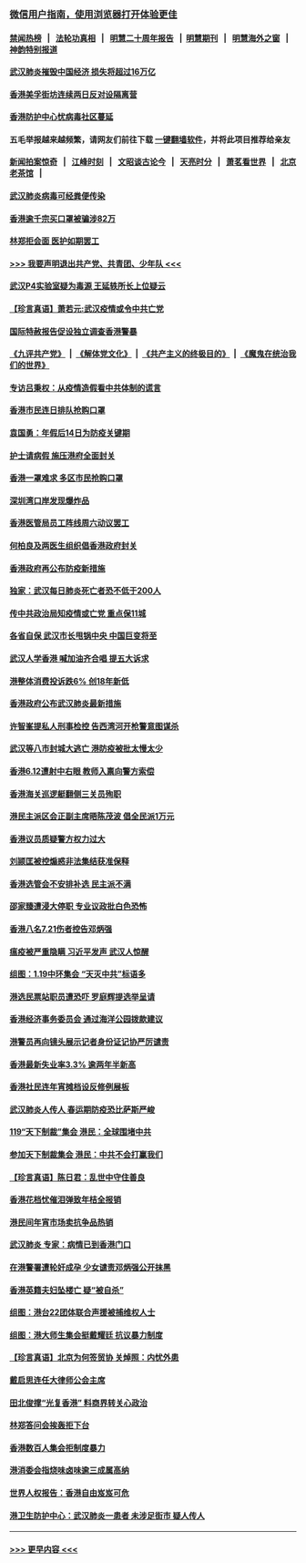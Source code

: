 ### [微信用户指南，使用浏览器打开体验更佳](https://github.com/gfw-breaker/banned-news1/blob/master/indexes/wechat-guide.md?t=0)
#### [禁闻热榜](热点新闻.md?t=0)  &nbsp;&nbsp;|&nbsp;&nbsp; [法轮功真相](https://github.com/gfw-breaker/truth/blob/master/README.md?t=0) &nbsp;&nbsp;|&nbsp;&nbsp; [明慧二十周年报告](https://github.com/gfw-breaker/mh-reports/blob/master/README.md?t=0) &nbsp;&nbsp;|&nbsp;&nbsp;[明慧期刊](https://github.com/gfw-breaker/mh-qikan) &nbsp;&nbsp;|&nbsp;&nbsp; [明慧海外之窗](https://github.com/gfw-breaker/mh-news/blob/master/README.md?t=0) &nbsp;&nbsp;|&nbsp;&nbsp; [神韵特别报道](https://github.com/gfw-breaker/mh-news/blob/master/shenyun.md?t=0)
#### [武汉肺炎摧毁中国经济 损失将超过16万亿](../pages/nsc415/n11839723.md?t=02031655) 
#### [香港美孚街坊连续两日反对设隔离营](../pages/nsc415/n11839962.md?t=02031655) 
#### [香港防护中心忧病毒社区蔓延](../pages/nsc415/n11839933.md?t=02031655) 
#### 五毛举报越来越频繁，请网友们前往下载 [一键翻墙软件](https://github.com/gfw-breaker/ssr-accounts)，并将此项目推荐给亲友
#### [新闻拍案惊奇](https://github.com/gfw-breaker/banned-news1/blob/master/pages/link4.md) &nbsp;&nbsp;|&nbsp;&nbsp; [江峰时刻](https://github.com/gfw-breaker/banned-news1/blob/master/pages/link4.md) &nbsp;&nbsp;|&nbsp;&nbsp; [文昭谈古论今](https://github.com/gfw-breaker/banned-news1/blob/master/pages/link4.md) &nbsp;&nbsp;|&nbsp;&nbsp; [天亮时分](https://github.com/gfw-breaker/banned-news1/blob/master/pages/link4.md) &nbsp;&nbsp;|&nbsp;&nbsp; [萧茗看世界](https://github.com/gfw-breaker/banned-news1/blob/master/pages/link4.md) &nbsp;&nbsp;|&nbsp;&nbsp; [北京老茶馆](https://github.com/gfw-breaker/banned-news1/blob/master/pages/link4.md) &nbsp;&nbsp;|&nbsp;&nbsp; 
#### [武汉肺炎病毒可经粪便传染](../pages/nsc415/n11839939.md?t=02031655) 
#### [香港逾千宗买口罩被骗涉82万](../pages/nsc415/n11839914.md?t=02031655) 
#### [林郑拒会面 医护如期罢工](../pages/nsc415/n11839892.md?t=02031655) 
#### [>>> 我要声明退出共产党、共青团、少年队 <<<](https://github.com/begood0513/goodnews/blob/master/quit/letter.md) 
#### [武汉P4实验室疑为毒源 王延轶所长上位疑云](../pages/nsc415/n11835543.md?t=02031655) 
#### [【珍言真语】萧若元:武汉疫情或令中共亡党](../pages/nsc415/n11829394.md?t=02031655) 
#### [国际特赦报告促设独立调查香港警暴](../pages/nsc415/n11833845.md?t=02031655) 
#### [《九评共产党》](https://github.com/begood0513/9ping.md/blob/master/README.md) &nbsp;|&nbsp; [《解体党文化》](../../../../jtdwh.md/blob/master/README.md)  &nbsp;|&nbsp; [《共产主义的终极目的》](../../../../gczydzjmd.md/blob/master/README.md) &nbsp;|&nbsp; [《魔鬼在统治我们的世界》](../../../../mgztzwmdsj.md/blob/master/README.md) 
#### [专访吕秉权：从疫情造假看中共体制的谎言](../pages/nsc415/n11833813.md?t=02031655) 
#### [香港市民连日排队抢购口罩](../pages/nsc415/n11833794.md?t=02031655) 
#### [袁国勇：年假后14日为防疫关键期](../pages/nsc415/n11831088.md?t=02031655) 
#### [护士请病假 施压港府全面封关](../pages/nsc415/n11831030.md?t=02031655) 
#### [香港一罩难求 多区市民抢购口罩](../pages/nsc415/n11831002.md?t=02031655) 
#### [深圳湾口岸发现爆炸品](../pages/nsc415/n11828802.md?t=02031655) 
#### [香港医管局员工阵线周六动议罢工](../pages/nsc415/n11828762.md?t=02031655) 
#### [何柏良及两医生组织倡香港政府封关](../pages/nsc415/n11828749.md?t=02031655) 
#### [香港政府再公布防疫新措施](../pages/nsc415/n11828716.md?t=02031655) 
#### [独家：武汉每日肺炎死亡者恐不低于200人](../pages/nsc415/n11828240.md?t=02031655) 
#### [传中共政治局知疫情或亡党 重点保11城](../pages/nsc415/n11828145.md?t=02031655) 
#### [各省自保 武汉市长甩锅中央 中国巨变将至](../pages/nsc415/n11828021.md?t=02031655) 
#### [武汉人学香港 喊加油齐合唱 提五大诉求](../pages/nsc415/n11827046.md?t=02031655) 
#### [港整体消费投诉跌6% 创18年新低](../pages/nsc415/n11817280.md?t=02031655) 
#### [香港政府公布武汉肺炎最新措施](../pages/nsc415/n11817152.md?t=02031655) 
#### [许智峯提私人刑事检控 告西湾河开枪警意图谋杀](../pages/nsc415/n11817132.md?t=02031655) 
#### [武汉等八市封城大逃亡 港防疫被批太慢太少](../pages/nsc415/n11817058.md?t=02031655) 
#### [香港6.12遭射中右眼 教师入禀向警方索偿](../pages/nsc415/n11814678.md?t=02031655) 
#### [香港海关巡逻艇翻侧三关员殉职](../pages/nsc415/n11814604.md?t=02031655) 
#### [港民主派区会正副主席晤陈茂波 倡全民派1万元](../pages/nsc415/n11814582.md?t=02031655) 
#### [香港议员质疑警方权力过大](../pages/nsc415/n11814560.md?t=02031655) 
#### [刘颕匡被控煽惑非法集结获准保释](../pages/nsc415/n11811727.md?t=02031655) 
#### [香港选管会不安排补选 民主派不满](../pages/nsc415/n11811691.md?t=02031655) 
#### [邵家臻遭浸大停职 专业议政批白色恐怖](../pages/nsc415/n11811670.md?t=02031655) 
#### [香港八名7.21伤者控告邓炳强](../pages/nsc415/n11811623.md?t=02031655) 
#### [瘟疫被严重隐瞒 习近平发声 武汉人惊醒](../pages/nsc415/n11811186.md?t=02031655) 
#### [组图：1.19中环集会 “天灭中共”标语多](../pages/nsc415/n11809514.md?t=02031655) 
#### [港选民票站职员遭恐吓 罗庭辉提选举呈请](../pages/nsc415/n11808914.md?t=02031655) 
#### [香港经济事务委员会 通过海洋公园拨款建议](../pages/nsc415/n11808906.md?t=02031655) 
#### [港警员再向镜头展示记者身份证记协严厉谴责](../pages/nsc415/n11808888.md?t=02031655) 
#### [香港最新失业率3.3% 逾两年半新高](../pages/nsc415/n11808887.md?t=02031655) 
#### [香港社民连年宵摊档设反修例展板](../pages/nsc415/n11808857.md?t=02031655) 
#### [武汉肺炎人传人 春运期防疫恐比萨斯严峻](../pages/nsc415/n11808739.md?t=02031655) 
#### [119“天下制裁”集会 港民：全球围堵中共](../pages/nsc415/n11806318.md?t=02031655) 
#### [参加天下制裁集会 港民：中共不会打赢我们](../pages/nsc415/n11806596.md?t=02031655) 
#### [【珍言真语】陈日君：乱世中守住善良](../pages/nsc415/n11806247.md?t=02031655) 
#### [香港花档忧催泪弹致年桔全报销](../pages/nsc415/n11806130.md?t=02031655) 
#### [港民间年宵市场卖抗争品热销](../pages/nsc415/n11806073.md?t=02031655) 
#### [武汉肺炎 专家：病情已到香港门口](../pages/nsc415/n11806020.md?t=02031655) 
#### [在港警署遭轮奸成孕 少女谴责邓炳强公开抹黑](../pages/nsc415/n11805981.md?t=02031655) 
#### [香港英籍夫妇坠楼亡 疑“被自杀”](../pages/nsc415/n11805937.md?t=02031655) 
#### [组图：港台22团体联合声援被捕维权人士](../pages/nsc415/n11801834.md?t=02031655) 
#### [组图：港大师生集会挺戴耀廷 抗议暴力制度](../pages/nsc415/n11799298.md?t=02031655) 
#### [【珍言真语】北京为何签贸协 关焯照：内忧外患](../pages/nsc415/n11799790.md?t=02031655) 
#### [戴启思连任大律师公会主席](../pages/nsc415/n11799306.md?t=02031655) 
#### [田北俊撑“光复香港” 料商界转关心政治](../pages/nsc415/n11799287.md?t=02031655) 
#### [林郑答问会挨轰拒下台](../pages/nsc415/n11799261.md?t=02031655) 
#### [香港数百人集会拒制度暴力](../pages/nsc415/n11796941.md?t=02031655) 
#### [港消委会指烧味卤味逾三成属高纳](../pages/nsc415/n11796815.md?t=02031655) 
#### [世界人权报告：香港自由岌岌可危](../pages/nsc415/n11796873.md?t=02031655) 
#### [港卫生防护中心：武汉肺炎一患者 未涉足街市 疑人传人](../pages/nsc415/n11796789.md?t=02031655) 

----
#### [ >>> 更早内容 <<< ](../indexes/nsc415-earlier.md)
